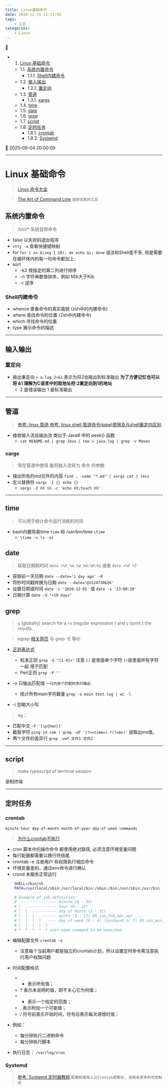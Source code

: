 ```yaml
---
title: Linux基础命令
date: 2018-12-15 11:11:55
tags: 
    - 工具
categories: 
    - Linux
---
```


💠

- 1. [Linux 基础命令](#linux-基础命令)
    - 1.1. [系统内置命令](#系统内置命令)
        - 1.1.1. [Shell内建命令](#shell内建命令)
    - 1.2. [输入输出](#输入输出)
        - 1.2.1. [重定向](#重定向)
    - 1.3. [管道](#管道)
        - 1.3.1. [xargs](#xargs)
    - 1.4. [time](#time)
    - 1.5. [date](#date)
    - 1.6. [grep](#grep)
    - 1.7. [script](#script)
    - 1.8. [定时任务](#定时任务)
        - 1.8.1. [crontab](#crontab)
        - 1.8.2. [Systemd](#systemd)

💠 2025-09-04 20:00:09
****************************************
# Linux 基础命令
> [Linux 命令大全](http://man.linuxde.net/)

> [The Art of Command Line](https://github.com/jlevy/the-art-of-command-line) `高效优美的工具`

## 系统内置命令
> /bin/* 系统自带命令

- false 以失败码退出程序
- `stty -a` 查看快捷键映射
- for `for i in $(seq 1 10); do echo $i; done` 语法和Shell差不多, 但是需要在循环体内的每一句命令都加上`;`
- sort 
    - -k2 按指定的第二列进行排序
    - -n 字符串数值排序，例如 Mib大于Kib
    - -r 逆序

### Shell内建命令
- whence 查看命令的真实面貌 (zsh中的内建命令)
- where 查找命令的位置 (Zsh中内建命令)
- which 寻找命令的位置
- type 展示命令的描述

************************

## 输入输出

### 重定向
- 输出重定向  `> a.log 2>&1` 表示为将2也输出到标准输出 **为了方便记忆也可以将 &1 理解为C语言中的取地址符:2重定向到1的地址**
    - 2 是错误输出 1 是标准输出

******************

## 管道
> [参考: linux 管道 ](http://www.cnblogs.com/davidwang456/p/3839874.html)
> [参考: linux shell 管道命令(pipe)使用及与shell重定向区别](http://www.cnblogs.com/chengmo/archive/2010/10/21/1856577.html)

- 接收输入流且输出流 类似于 Java8 中的 peek() 函数
    - `cat README.md | grep Java | tee > java.log | grep -v Maven`

### xargs
> 常在管道中使用 能将输入流转为 命令 的参数

- 输出所有的md文件的内容 `find . -name "*.md" | xargs cat | less`
- 定义替换符 `xargs -I {} echo {}`
    - `xargs -I XX sh -c 'echo XX;touch XX'`

***************************

## time
> 可以用于统计命令运行消耗的时间

- bash内置简易time `time` 和 /usr/bin/time `\time`
    - `\time -v ls -al`

## date
> 获取日期和时间 `date +%Y_%m_%d_%H:%M:%S` 或者 `date +%F %T`

- 获取前一天日期 `date --date='1 day ago' -R`
- 将秒时间戳转换为日期 `date --date='@1524738626'`
- 设置日期或时间 `date -s '2020-12-01'` 或 `date -s '23:00:20'`
- 日期计算 `date -d "+10 days"`

## grep
> `g` (globally) search for a `re` (regular expression ) and `p` (print ) the results.

> egrep [相关网页](http://man.linuxde.net/grep) 与 grep -E 等价

- [正则表达式](/Skills/RegularExpression.md)
    - 标准正则  `grep -E "[1-9]+"` 注意 `[]` 是里面单个字符 `()`是里面所有字符一起 用于匹配
    - Perl正则 `grep -P ''`

- -o 只输出匹配值 `一行内多个匹配时多行输出`  
    - 统计所有main字符数量 `grep -o main test.log | wc -l` 
- -i 忽略大小写

> eg：
- 匹配中文 `-P '[\p{Han}]'`
- 截取字符 `ping jd.com | grep -oP '(?<=time=).*(?=ms)'` 提取出ms值。
- 两个文件的差异行 `grep -vwf 文件1 文件2`

************************

## script
>  make typescript of terminal session

录制终端

************************

## 定时任务
### crontab
`minute hour day-of-month month-of-year day-of-week commands  `

> [为什么crontab不执行](https://segmentfault.com/a/1190000020850932)  
- cron 脚本中的操作命令 都使用绝对路径, 必须注意环境变量问题
- 每行配置都需要以换行符结尾
- crontab -e 注册用户 有权限执行相应命令
- 环境变量差别，通过env命令进行确认
- crond 未服务正常运行

```sh
    SHELL=/bin/sh
    PATH=/usr/local/sbin:/usr/local/bin:/sbin:/bin:/usr/sbin:/usr/bin

    # Example of job definition:
    # .---------------- minute (0 - 59)
    # |  .------------- hour (0 - 23)
    # |  |  .---------- day of month (1 - 31)
    # |  |  |  .------- month (1 - 12) OR jan,feb,mar,apr ...
    # |  |  |  |  .---- day of week (0 - 6) (Sunday=0 or 7) OR sun,mon,tue,wed,thu,fri,sat
    # |  |  |  |  |
    # *  *  *  *  * user-name command to be executed
```

- 编辑配置文件 `crontab -e` 
    - 注意每个当前用户都是独立的crontab计划，所以设置定时命令需注意执行用户权限问题
- 时间配置格式
    - * 表示所有值； 
    - ? 表示未说明的值，即不关心它为何值； 
    - - 表示一个指定的范围； 
    - , 表示附加一个可能值； 
    - / 符号前表示开始时间，符号后表示每次递增的值； 
- 例如：
    - 每分钟执行二进制命令
    - 每分钟执行脚本 

- 执行日志： `/var/log/cron`

### Systemd
> [参考: Systemd 定时器教程](http://www.ruanyifeng.com/blog/2018/03/systemd-timer.html) `配置和使用上比Crontab更繁杂, 但是有更多的可控制项`

